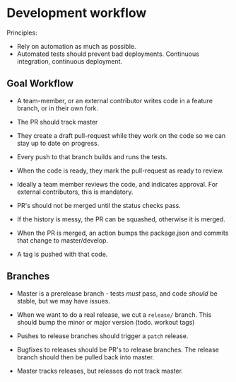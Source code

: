 # Development workflow

Principles:

- Rely on automation as much as possible.
- Automated tests should prevent bad deployments. Continuous integration,
  continuous deployment.

## Goal Workflow

- A team-member, or an external contributor writes code in a feature branch, or
  in their own fork.

- The PR should track master

- They create a draft pull-request while they work on the code so we can stay
  up to date on progress.

- Every push to that branch builds and runs the tests.

- When the code is ready, they mark the pull-request as ready to review.

- Ideally a team member reviews the code, and indicates approval. For external
  contributors, this is mandatory.

- PR's should not be merged until the status checks pass.

- If the history is messy, the PR can be squashed, otherwise it is merged.

- When the PR is merged, an action bumps the package.json and commits that
  change to master/develop.

- A tag is pushed with that code.

## Branches

- Master is a prerelease branch - tests _must_ pass, and code _should_ be stable,
  but we may have issues.

- When we want to do a real release, we cut a `release/` branch. This should
  bump the minor or major version (todo. workout tags)

- Pushes to release branches should trigger a `patch` release.

- Bugfixes to releases should be PR's to release branches. The release branch
  should then be pulled back into master.

- Master tracks releases, but releases do not track master.
